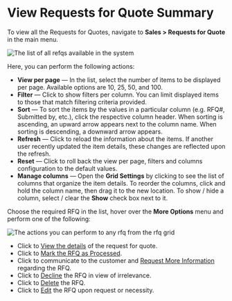 <a id="user-guide-sales-requests-for-quote-summary"></a>

# View Requests for Quote Summary

<!-- begin -->

To view all the Requests for Quotes, navigate to **Sales > Requests for Quote** in the main menu.

![The list of all refqs available in the system](user/img/sales/rfq/rfq_1.2.png)

Here, you can perform the following actions:

* **View per page** — In the list, select the number of items to be displayed per page. Available options are 10, 25, 50, and 100.
* **Filter** — Click <i class="fa fa-filter fa-lg" aria-hidden="true"></i> to show filters per column. You can limit displayed items to those that match filtering criteria provided.
* **Sort** — To sort the items by the values in a particular column (e.g. RFQ#, Submitted by, etc.), click the respective column header. When sorting is ascending, an upward arrow appears next to the column name. When sorting is descending, a downward arrow appears.
* **Refresh** — Click <i class="fas fa-redo-alt" aria-hidden="true"></i> to reload the information about the items. If another user recently updated the item details, these changes are reflected upon the refresh.
* **Reset** — Click <i class="fas fa-sync-alt" aria-hidden="true"></i> to roll back the view per page, filters and columns configuration to the default values.
* **Manage columns** — Open the **Grid Settings** by clicking <i class="fa fa-cog fa-lg" aria-hidden="true"></i> to see the list of columns that organize the item details. To reorder the columns, click and hold the column name, then drag it to the new location. To show / hide a column, select / clear the **Show** check box next to it.

Choose the required RFQ in the list, hover over the <i class="fa fa-ellipsis-h fa-lg" aria-hidden="true"></i> **More Options** menu and perform one of the following:

![The actions you can perform to any rfq from the rfq grid](user/img/sales/rfq/rfq_3.png)
* Click <i class="fa fa-eye fa-lg" aria-hidden="true"></i> to [View the details](rfq-details.md#user-guide-sales-requests-for-quote-details) of the request for quote.
* Click <i class="fa fa-archive fa-lg" aria-hidden="true"></i> to [Mark the RFQ as Processed](manage.md#user-guide-sales-requests-for-quote-steps-and-transitions-processed).
* Click <i class="far fa-question-circle" aria-hidden="true"></i> to communicate to the customer and [Request More Information](manage.md#user-guide-sales-requests-for-quote-steps-and-transitions-more-info) regarding the RFQ.
* Click <i class="fa fa-minus-square fa-lg" aria-hidden="true"></i> to [Decline](manage.md#user-guide-sales-requests-for-quote-steps-and-transitions-decline) the RFQ in view of irrelevance.
* Click <i class="fa fa-times" aria-hidden="true"></i> to [Delete](manage.md#user-guide-sales-requests-for-quote-steps-and-transitions-delete) the RFQ.
* Click <i class="fa fa-edit fa-lg" aria-hidden="true"></i> to [Edit](manage.md#user-guide-sales-requests-for-quote-edit) the RFQ upon request or necessity.

<!-- finish -->
<!-- fa-bars = fa-navicon -->
<!-- Ic Tiles is used as Set As Default in saved views, and as tiles in display layout options -->
<!-- IcPencil refers to Rename in Commerce and Inline Editing in CRM -->
<!-- Check mark in the square. -->
<!-- SortDesc is also used as drop-down arrow -->
